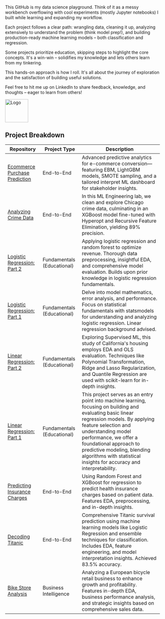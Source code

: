 This GitHub is my data science playground. Think of it as a messy workbench overflowing with cool experiments (mostly Jupyter notebooks) I built while learning and expanding my workflow.

Each project follows a clear path: wrangling data, cleaning it up, analyzing extensively to understand the problem (think model prep!), and building production-ready machine learning models – both classification and regression. 

Some projects prioritize education, skipping steps to highlight the core concepts. It's a win-win – solidifies my knowledge and lets others learn from my tinkering.

This hands-on approach is how I roll. It's all about the journey of exploration and the satisfaction of building useful solutions. 

Feel free to hit me up on LinkedIn to share feedback, knowledge, and thoughts – eager to learn from others!

<img src="https://iili.io/HXJBlj9.jpg" alt="Logo" width="75"/>

## Project Breakdown

| Repository                                                                                              | Project Type               | Description            |
|---------------------------------------------------------------------------------------------------------|----------------------------|------------------------|
| [Ecommerce Purchase Prediction](https://github.com/FutureGoose/ecommerce_purchase_prediction)           | End-to-End                 | Advanced predictive analytics for e-commerce conversion—featuring EBM, LightGBM models, SMOTE sampling, and a tailored interpret ML dashboard for stakeholder insights.                       |
| [Analyzing Crime Data](https://github.com/FutureGoose/analyzing_crime_data)                             | End-to-End                 | In this ML Engineering lab, we clean and explore Chicago crime data, culminating in an XGBoost model fine-tuned with Hyperopt and Recursive Feature Elimination, yielding 89% precision.                       |
| [Logistic Regression: Part 2](https://github.com/FutureGoose/advanced_techniques_logistic_regression)   | Fundamentals (Educational) | Applying logistic regression and random forest to optimize revenue. Thorough data preprocessing, insightful EDA, and comprehensive model evaluation. Builds upon prior knowledge in logistic regression fundamentals.                       |
| [Logistic Regression: Part 1](https://github.com/FutureGoose/fundamentals_logistic_regression)          | Fundamentals (Educational) | Delve into model mathematics, error analysis, and performance. Focus on statistical fundamentals with statsmodels for understanding and analyzing logistic regression. Linear regression background advised.                       |
| [Linear Regression: Part 2](https://github.com/FutureGoose/advanced_techniques_linear_regression)       | Fundamentals (Educational) | Exploring Supervised ML, this study of California's housing employs EDA and OLS evaluation. Techniques like Polynomial Transformation, Ridge and Lasso Regularization, and Quantile Regression are used with scikit-learn for in-depth insights.                       |
| [Linear Regression: Part 1](https://github.com/FutureGoose/fundamentals_ols_linear_regression)          | Fundamentals (Educational) | This project serves as an entry point into machine learning, focusing on building and evaluating basic linear regression models. By applying feature selection and understanding model performance, we offer a foundational approach to predictive modeling, blending algorithms with statistical insights for accuracy and interpretability.                        |
| [Predicting Insurance Charges](https://github.com/FutureGoose/predicting_insurance_charges)             | End-to-End                 | Using Random Forest and XGBoost for regression to predict health insurance charges based on patient data. Features EDA, preprocessing, and in-depth insights.                       |
| [Decoding Titanic](https://github.com/FutureGoose/decoding_titanic)                                     | End-to-End                 | Comprehensive Titanic survival prediction using machine learning models like Logistic Regression and ensemble techniques for classification. Includes EDA, feature engineering, and model interpretation insights. Achieved 83.5% accuracy.                       |
| [Bike Store Analysis](https://github.com/FutureGoose/bike-store-analysis)                               | Business Intelligence      | Analyzing a European bicycle retail business to enhance growth and profitability. Features in-depth EDA, business performance analysis, and strategic insights based on comprehensive sales data.                       |








<!--
**FutureGoose/FutureGoose** is a ✨ _special_ ✨ repository because its `README.md` (this file) appears on your GitHub profile.

Here are some ideas to get you started:

- 🔭 I’m currently working on ...
- 🌱 I’m currently learning ...
- 👯 I’m looking to collaborate on ...
- 🤔 I’m looking for help with ...
- 💬 Ask me about ...
- 📫 How to reach me: ...
- 😄 Pronouns: ...
- ⚡ Fun fact: ...
-->
